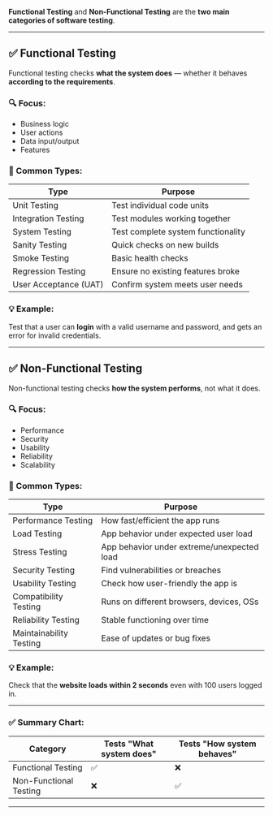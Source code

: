 **Functional Testing** and **Non-Functional Testing** are the **two main categories of software testing**.

---

## ✅ Functional Testing

Functional testing checks **what the system does** — whether it behaves **according to the requirements**.

### 🔍 Focus:

* Business logic
* User actions
* Data input/output
* Features

### 🧪 Common Types:

| Type                  | Purpose                            |
| --------------------- | ---------------------------------- |
| Unit Testing          | Test individual code units         |
| Integration Testing   | Test modules working together      |
| System Testing        | Test complete system functionality |
| Sanity Testing        | Quick checks on new builds         |
| Smoke Testing         | Basic health checks                |
| Regression Testing    | Ensure no existing features broke  |
| User Acceptance (UAT) | Confirm system meets user needs    |

### 💡 Example:

Test that a user can **login** with a valid username and password, and gets an error for invalid credentials.

---

## ✅ Non-Functional Testing

Non-functional testing checks **how the system performs**, not what it does.

### 🔍 Focus:

* Performance
* Security
* Usability
* Reliability
* Scalability

### 🧪 Common Types:

| Type                    | Purpose                                    |
| ----------------------- | ------------------------------------------ |
| Performance Testing     | How fast/efficient the app runs            |
| Load Testing            | App behavior under expected user load      |
| Stress Testing          | App behavior under extreme/unexpected load |
| Security Testing        | Find vulnerabilities or breaches           |
| Usability Testing       | Check how user-friendly the app is         |
| Compatibility Testing   | Runs on different browsers, devices, OSs   |
| Reliability Testing     | Stable functioning over time               |
| Maintainability Testing | Ease of updates or bug fixes               |

### 💡 Example:

Check that the **website loads within 2 seconds** even with 100 users logged in.

---

### ✅ Summary Chart:

| Category               | Tests "What system does" | Tests "How system behaves" |
| ---------------------- | ------------------------ | -------------------------- |
| Functional Testing     | ✅                        | ❌                          |
| Non-Functional Testing | ❌                        | ✅                          |

---
